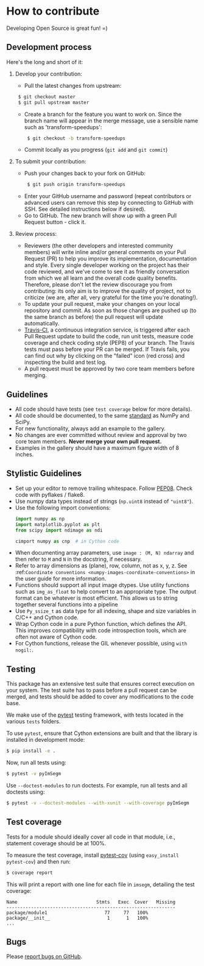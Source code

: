 # How to contribute

Developing Open Source is great fun! =)

## Development process

Here's the long and short of it:

1. Develop your contribution:

   - Pull the latest changes from upstream:

   ```bash
    $ git checkout master
    $ git pull upstream master
   ```

   - Create a branch for the feature you want to work on. Since the branch name will appear in the merge message, use a sensible name such as 'transform-speedups':
     ```bash
      $ git checkout -b transform-speedups
     ```
   - Commit locally as you progress (`git add` and `git commit`)

1. To submit your contribution:

   - Push your changes back to your fork on GitHub:
     ```bash
      $ git push origin transform-speedups
     ```
   - Enter your GitHub username and password (repeat contributors or advanced users can remove this step by connecting to GitHub with SSH. See detailed instructions below if desired).
   - Go to GitHub. The new branch will show up with a green Pull Request  button - click it.

1. Review process:

   - Reviewers (the other developers and interested community members) will write inline and/or general comments on your Pull Request (PR) to help you improve its implementation, documentation and style.  Every single developer working on the project has their code reviewed, and we've come to see it as friendly conversation from which we all learn and the overall code quality benefits.  Therefore, please don't let the review discourage you from contributing: its only aim is to improve the quality of project, not to criticize (we are, after all, very grateful for the time you're donating!).
   - To update your pull request, make your changes on your local repository and commit. As soon as those changes are pushed up (to the same branch as before) the pull request will update automatically.
   - [Travis-CI](http://travis-ci.org/), a continuous integration service, is triggered after each Pull Request update to build the code, run unit tests, measure code coverage and check coding style (PEP8) of your branch. The Travis tests must pass before your PR can be merged. If Travis fails, you can find out why by clicking on the "failed" icon (red cross) and inspecting the build and test log.
   - A pull request must be approved by two core team members before merging.

## Guidelines

- All code should have tests (see `test coverage` below for more details).
- All code should be documented, to the same
  [standard](https://github.com/numpy/numpy/blob/master/doc/HOWTO_DOCUMENT.rst.txt#docstring-standard) as NumPy and SciPy.
- For new functionality, always add an example to the gallery.
- No changes are ever committed without review and approval by two core team members. **Never merge your own pull request.**
- Examples in the gallery should have a maximum figure width of 8 inches.

## Stylistic Guidelines

- Set up your editor to remove trailing whitespace.  Follow [PEP08](http://www.python.org/dev/peps/pep-0008/).  Check code with pyflakes / flake8.
- Use numpy data types instead of strings (`np.uint8` instead of `"uint8"`).
- Use the following import conventions:
  ```python
  import numpy as np
  import matplotlib.pyplot as plt
  from scipy import ndimage as ndi

  cimport numpy as cnp  # in Cython code
  ```
- When documenting array parameters, use `image : (M, N) ndarray` and then refer to `M` and `N` in the docstring, if necessary.
- Refer to array dimensions as (plane), row, column, not as x, y, z. See :ref:`Coordinate conventions <numpy-images-coordinate-conventions>` in the user guide for more information.
- Functions should support all input image dtypes.  Use utility functions such as `img_as_float` to help convert to an appropriate type.  The output format can be whatever is most efficient.  This allows us to string together several functions into a pipeline
- Use `Py_ssize_t` as data type for all indexing, shape and size variables in C/C++ and Cython code.
- Wrap Cython code in a pure Python function, which defines the API. This improves compatibility with code introspection tools, which are often not aware of Cython code.
- For Cython functions, release the GIL whenever possible, using `with nogil:`.

## Testing

This package has an extensive test suite that ensures correct execution on your system.  The test suite has to pass before a pull request can be merged, and tests should be added to cover any modifications to the code base.

We make use of the [pytest](https://docs.pytest.org/en/latest/) testing framework, with tests located in the various `tests` folders.

To use `pytest`, ensure that Cython extensions are built and that
the library is installed in development mode:

```bash
$ pip install -e .
```

Now, run all tests using:

```bash
$ pytest -v pyImSegm
```

Use `--doctest-modules` to run doctests.
For example, run all tests and all doctests using:

```bash
$ pytest -v --doctest-modules --with-xunit --with-coverage pyImSegm
```

## Test coverage

Tests for a module should ideally cover all code in that module, i.e., statement coverage should be at 100%.

To measure the test coverage, install [pytest-cov](http://pytest-cov.readthedocs.io/en/latest/) (using `easy_install pytest-cov`) and then run:

```bash
$ coverage report
```

This will print a report with one line for each file in `imsegm`,
detailing the test coverage:

```
Name                             Stmts   Exec  Cover   Missing
--------------------------------------------------------------
package/module1                     77     77   100%
package/__init__                     1      1   100%
...
```

## Bugs

Please [report bugs on GitHub](https://github.com/Borda/pyImSegm/issues).
